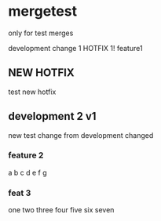 # mergetest
only for test merges

development change 1
HOTFIX 1!
feature1


## NEW HOTFIX
test new hotfix


## development 2 v1
new test change from development changed


### feature 2
a
b
c
d
e
f
g

### feat 3
one
two
three
four
five
six
seven
